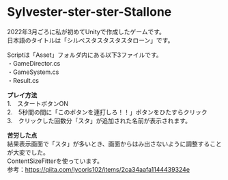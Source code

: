 # Sylvester-ster-ster-Stallone

2022年3月ごろに私が初めてUnityで作成したゲームです。  
日本語のタイトルは「シルベスタスタスタスタローン」です。  

Scriptは「Asset」フォルダ内にある以下3ファイルです。  
・GameDirector.cs  
・GameSystem.cs  
・Result.cs  

**プレイ方法**  
1.　スタートボタンON  
2.　5秒間の間に「このボタンを連打しろ！！」ボタンをひたすらクリック  
3.　クリックした回数分「スタ」が追加された名前が表示されます。  
  
**苦労した点**  
結果表示画面で「スタ」が多いとき、画面からはみ出さないように調整することが大変でした。  
ContentSizeFitterを使っています。  
参考：https://qiita.com/lycoris102/items/2ca34aafa1144439324e
